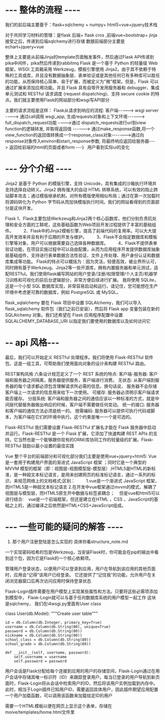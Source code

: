 # --- 整体的流程 ----
我们的前后端主要基于：flask+sqlchemy + numpy+ html5+vue+jquery技术栈

对于共同学习材料的管理：是flask 后端+ flask cros ,前端vue+bootstrap+ jinja 接受之后，传递到后端sqlchemy进行存储
数据前端部分主要是echart+jquery+vue 


整体上主要是从前端Jinja的template页面触发事件，然后通过Flask API传递到pika中间件，pika然后传递到rabbitmq
Flask 是一个基于 Python 的轻量级 Web 框架，WSGI 工具箱采用 Werkzeug，模板引擎使用 Jinja2。由于其不依赖于特殊的工具或库，并且没有数据抽象层、表单验证或是其他任何已有多种库可以胜任的功能，从而保持核心简单、易于扩展，而被定义为"微"框架。但是，Flask 可以通过扩展来添加应用功能。并且 Flask 具有自带开发用服务器和 debugger、集成单元测试和 RESTful 请求调度 (request dispatching)、支持 secure cookie 的特点。我们就主要使用Flask的网站部分和wsgi写API部分

主要的请求流程是这样：
Flask从请求到响应的流程:
客户端-----> wsgi server ----> 通过call调用 wsgi_app, 生成requests对象和上下文环境------> full_dispatch_request功能 ---->通过 dispatch_requests进行url到view function的逻辑转发, 并取得返回值 ------> 通过make_response函数,将一个view_function的返回值转换成一个response_class对象------->通过向response对象传入environ和start_response参数, 将最终响应返回给服务器--->
返回给前端的html的页面或者form ---》 用户看到实际ui的变化



# --- 分个介绍 ----

Jinja2 是基于 Python 的模版引擎，支持 Unicode，具有集成的沙箱执行环境并支持选择自动转义。Jinja2 拥有强大的自动 HTML 转移系统，可以有效的阻止跨站脚本攻击；通过模版继承机制，对所有模版使用相似布局；通过在第一次加载时将源码转化为 Python 字节码从而加快模版执行时间。我们的网站看得到的页面部分是这块开发。

Flask
1、Flask主要包括Werkzeug和Jinja2两个核心函数库，他们分别负责阢处理和安全方面的工鞥呢，这些基础函数为Web项目开发过程提供了丰富的基础组件。
　　2、Flask中的Jinja2模板引擎，提高了前端代码的复用率。可以大大提高开发效率并且有利于后期的开发与维护。
　　3、Flask不会指定数据库和模板引擎等对象，用户可以根据需要自己选择各种数据库。
　　4、Flask不提供表单验证功能，在项目实施过程中可以自由配置，从而为应用程序开发提供数据库抽象层基础组件，支持进行表单数据合法性验证、文件上传处理、用户身份认证和数据库集成等功能。
    Flask的特点可以概括为：因为灵活，轻便高效，被业界所认可，同时拥有基于Werkzeug、Jinja2等一些开源库，拥有内置服务器和单元测试，适配RESTful。我们使用flask编写网站的用户登录/注册/权限管理/个人主页/机器学习训练和可视化的前后台逻辑部分，非常方便后续进行扩展。
我将使用 SQLite，这是一个小型 SQL 数据库实现，非常容易启动和运行。请记住，您可能想在生产环境中考虑更可靠的数据库，例如 PostgreSQL 或 MySQL。

flask_sqlalchemy
要在 Flask 项目中设置 SQLAlchemy，我们可以导入 flask_sqlalchemy 软件包（我们之前已安装），然后将 Flask app 变量包装在新的 SQLAlchemy 对象。我们还希望在 Flask 应用程序配置中设置 SQLALCHEMY_DATABASE_URI 以指定我们要使用的数据库以及如何访问它

# -- api 风格--- 
最后，我们可以开始定义 RESTful 处理程序。我们将使用 Flask-RESTful 软件包，这是一组工具，可帮助我们使用面向对象的设计来构建 RESTful 路由。

REST架构风格
六条设计规范定义了一个 REST 系统的特点:
客户端-服务器: 客户端和服务器之间隔离，服务器提供服务，客户端进行消费。
无状态: 从客户端到服务器的每个请求都必须包含理解请求所必需的信息。换句话说， 服务器不会存储客户端上一次请求的信息用来给下一次使用。
可缓存: 服务器必须明示客户端请求能否缓存。
分层系统: 客户端和服务器之间的通信应该以一种标准的方式，就是中间层代替服务器做出响应的时候，客户端不需要做任何变动。
统一的接口: 服务器和客户端的通信方法必须是统一的。
按需编码: 服务器可以提供可执行代码或脚本，为客户端在它们的环境中执行。这个约束是唯一一个是可选的。

Flask-RESTful
我们需要设置 Flask-RESTful 扩展名才能在 Flask 服务器中启动并运行。Flask-RESTful 是一个 Flask 扩展，它添加了快速构建 REST APIs 的支持。它当然也是一个能够跟你现有的ORM/库协同工作的轻量级的扩展。Flask-RESTful 鼓励以最小设置的最佳实践

Vue
整个平台的前端部分和可视化部分我们主要是使用vue+jquery+html5: Vue 是一套用于构建用户界面的渐进式 JavaScript 框架 ；同时它是一个典型的 MVVM 模型的框架（即：视图层-视图模型层-模型层）;HTML5是HTML的新标准，是一种超文本标记语言，是用来创建网页的标准标记语言，通过一系列的标识，来规范网络上的文档格式;区别：
        1.vue是一个渐进式 JavaScript 框架，而HTML5是一种超文本标记语言  2.在开发中vue框架通过mvvm的模式，解耦了视图层与模型层，而HTML5原生开中数据与标签紧耦合；    但是vue和html5可以进行结合:    vue是一个前端框架，但还是建立在HTML ，CSS ，JavaScript的基础之上的，通过编译之后依然是HTML+CSS+JavaScript组成。




# ---  一些可能的疑问的解答 ----

1. 那个用户注册登陆是怎么实现的
具体你看structure_note.md 

一个实现密码哈希的包是Werkzeug，当安装Flask时，你可能会在pip的输出中看到这个包，因为它是Flask的一个核心依赖项。

管理用户登录状态，以便用户可以登录到应用，用户在导航到该应用的其他页面时，应用会“记得”该用户已经登录。
它还提供了“记住我”的功能，允许用户在关闭浏览器窗口后再次访问应用时保持登录状态

Flask-Login插件需要在用户模型上实现某些属性和方法。只要将这些必需项添加到模型中，
Flask-Login就可以与基于任何数据库系统的用户模型一起工作
这块是sqlchemy， 我们在i4wsgi.py里面有User class

class User(db.Model):
    """Create user table"""

    id = db.Column(db.Integer, primary_key=True)
    username = db.Column(db.String(80), unique=True)
    password = db.Column(db.String(80))
    nickname = db.Column(db.String(80))
    school_class = db.Column(db.String(80))
    school_grade = db.Column(db.String(80))

    def __init__(self, username, password):
        self.username = username
        self.password = password

用户会话是Flask分配给每个连接到应用的用户的存储空间，Flask-Login通过在用户会话中存储其唯一标识符（ID）来跟踪登录用户。每当已登录的用户导航到新页面时，Flask-Login将从会话中检索用户的ID，然后将该用户实例加载到内存中。此时，相当于Login插件已知用户ID，需要返回具体用户，因此插件期望应用配置一个用户加载函数，可以调用该函数来加载给定ID的用户

需要一个HTML模板以便在网页上显示这个表单，存储在moive/templates/home.html文件里

